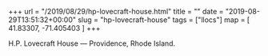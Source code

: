 +++
url = "/2019/08/29/hp-lovecraft-house.html"
title = ""
date = "2019-08-29T13:51:32+00:00"
slug = "hp-lovecraft-house"
tags = ["llocs"]
map = [ 41.83307, -71.405403 ] 
+++

H.P. Lovecraft House — Providence, Rhode Island.
